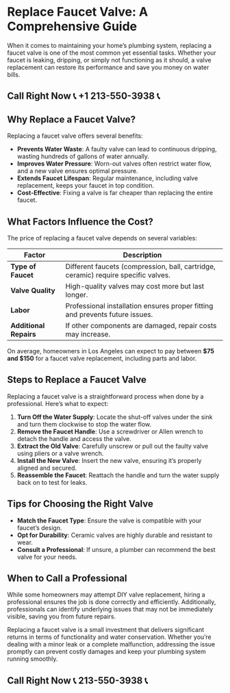 # Replace Faucet Valve: A Comprehensive Guide  

When it comes to maintaining your home’s plumbing system, replacing a faucet valve is one of the most common yet essential tasks. Whether your faucet is leaking, dripping, or simply not functioning as it should, a valve replacement can restore its performance and save you money on water bills.  

## Call Right Now 📞 +1 213-550-3938 📞

## Why Replace a Faucet Valve?  

Replacing a faucet valve offers several benefits:  
- **Prevents Water Waste**: A faulty valve can lead to continuous dripping, wasting hundreds of gallons of water annually.  
- **Improves Water Pressure**: Worn-out valves often restrict water flow, and a new valve ensures optimal pressure.  
- **Extends Faucet Lifespan**: Regular maintenance, including valve replacement, keeps your faucet in top condition.  
- **Cost-Effective**: Fixing a valve is far cheaper than replacing the entire faucet.  

## What Factors Influence the Cost?  

The price of replacing a faucet valve depends on several variables:  

| **Factor**              | **Description**                                                                 |  
|--------------------------|---------------------------------------------------------------------------------|  
| **Type of Faucet**       | Different faucets (compression, ball, cartridge, ceramic) require specific valves.|  
| **Valve Quality**         | High-quality valves may cost more but last longer.                              |  
| **Labor**                | Professional installation ensures proper fitting and prevents future issues.     |  
| **Additional Repairs**    | If other components are damaged, repair costs may increase.                     |  

On average, homeowners in Los Angeles can expect to pay between **$75 and $150** for a faucet valve replacement, including parts and labor.  

## Steps to Replace a Faucet Valve  

Replacing a faucet valve is a straightforward process when done by a professional. Here’s what to expect:  

1. **Turn Off the Water Supply**: Locate the shut-off valves under the sink and turn them clockwise to stop the water flow.  
2. **Remove the Faucet Handle**: Use a screwdriver or Allen wrench to detach the handle and access the valve.  
3. **Extract the Old Valve**: Carefully unscrew or pull out the faulty valve using pliers or a valve wrench.  
4. **Install the New Valve**: Insert the new valve, ensuring it’s properly aligned and secured.  
5. **Reassemble the Faucet**: Reattach the handle and turn the water supply back on to test for leaks.  

## Tips for Choosing the Right Valve  

- **Match the Faucet Type**: Ensure the valve is compatible with your faucet’s design.  
- **Opt for Durability**: Ceramic valves are highly durable and resistant to wear.  
- **Consult a Professional**: If unsure, a plumber can recommend the best valve for your needs.  

## When to Call a Professional  

While some homeowners may attempt DIY valve replacement, hiring a professional ensures the job is done correctly and efficiently. Additionally, professionals can identify underlying issues that may not be immediately visible, saving you from future repairs.  

Replacing a faucet valve is a small investment that delivers significant returns in terms of functionality and water conservation. Whether you’re dealing with a minor leak or a complete malfunction, addressing the issue promptly can prevent costly damages and keep your plumbing system running smoothly.
## Call Right Now 📞 213-550-3938 📞